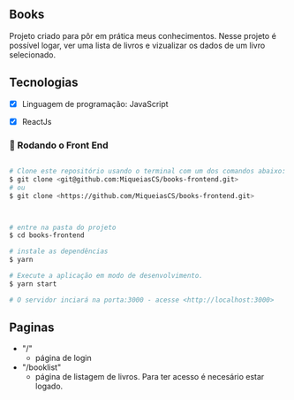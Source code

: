 ## Books

Projeto criado para pôr em prática meus conhecimentos. Nesse projeto é possível logar, ver uma lista de livros e vizualizar os dados de um livro selecionado.

## Tecnologias

- [x] Linguagem de programação: JavaScript
- [x] ReactJs


### 🎲 Rodando o Front End

```bash

# Clone este repositório usando o terminal com um dos comandos abaixo:
$ git clone <git@github.com:MiqueiasCS/books-frontend.git>
# ou
$ git clone <https://github.com/MiqueiasCS/books-frontend.git>



# entre na pasta do projeto
$ cd books-frontend

# instale as dependências
$ yarn

# Execute a aplicação em modo de desenvolvimento.
$ yarn start

# O servidor inciará na porta:3000 - acesse <http://localhost:3000>

```

## Paginas

- "/"
  - página de login
- "/booklist"
  - página de listagem de livros. Para ter acesso é necesário estar logado.
